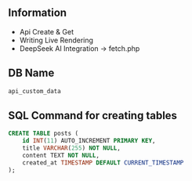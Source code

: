 ## Information
* Api Create & Get
* Writing Live Rendering
* DeepSeek AI Integration -> fetch.php


## DB Name
``` PHP
api_custom_data
```

## SQL Command for creating tables
``` SQL
CREATE TABLE posts (
    id INT(11) AUTO_INCREMENT PRIMARY KEY,
    title VARCHAR(255) NOT NULL,
    content TEXT NOT NULL,
    created_at TIMESTAMP DEFAULT CURRENT_TIMESTAMP
);
```
